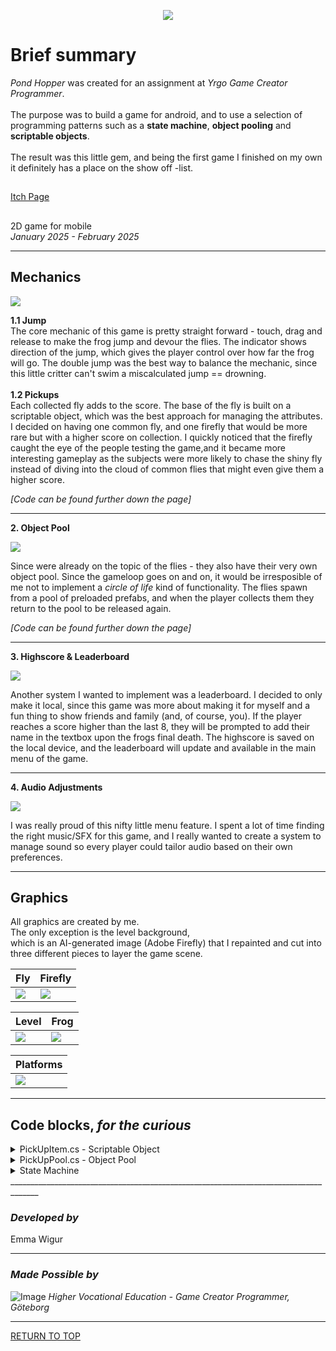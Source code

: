<a name="TOP"></a>

<p align="center">
  <img src=https://github.com/ewigur/Portfolio/blob/main/Pond%20Hopper/GIFs/PH.gif />
</p>


# Brief summary
*Pond Hopper* was created for an assignment at *Yrgo Game Creator Programmer*.
 \
 \
The purpose was to build a game for android, and to use a selection of programming patterns such as a **state machine**, **object pooling** and **scriptable objects**.
 \
 \
The result was this little gem, and being the first game I finished on my own it definitely has a place on the show off -list.

## 
[Itch Page](https://ewigur.itch.io/pond-hopper)
## 

 2D game for mobile\
*January 2025 - February 2025*
_____________________________________________________________________________________

## Mechanics

![](https://github.com/ewigur/Portfolio/blob/main/Pond%20Hopper/GIFs/PH_GamePlay.gif)

**1.1 Jump**\
The core mechanic of this game is pretty straight forward - touch, drag and release to make the frog jump and devour the flies.
The indicator shows direction of the jump, which gives the player control over how far the frog will go.
The double jump was the best way to balance the mechanic, since this little critter can't swim a miscalculated jump == drowning.
 \
 \
 **1.2 Pickups**\
Each collected fly adds to the score. The base of the fly is built on a scriptable object, which was the best approach for managing the attributes.\
I decided on having one common fly, and one firefly that would be more rare but with a higher score on collection. I quickly noticed that the firefly
caught the eye of the people testing the game,and it became more interesting gameplay as the subjects were more likely to chase the shiny fly instead of
diving into the cloud of common flies that might even give them a higher score.

*[Code can be found further down the page]*
_____________________________________________________________________________________

**2. Object Pool**

![](https://github.com/ewigur/Portfolio/blob/main/Pond%20Hopper/GIFs/PH_ObjectPool.gif)

Since were already on the topic of the flies - they also have their very own object pool. Since the gameloop goes on and on, 
it would be irresposible of me not to implement a _circle of life_ kind of functionality. The flies spawn from a pool of preloaded
prefabs, and when the player collects them they return to the pool to be released again. 

*[Code can be found further down the page]*
_____________________________________________________________________________________

**3. Highscore & Leaderboard**

![](https://github.com/ewigur/Portfolio/blob/main/Pond%20Hopper/GIFs/PH_HS.gif)

Another system I wanted to implement was a leaderboard. I decided to only make it local, since this game was more about making it for myself and a fun thing to show friends and family (and, of course, you). 
If the player reaches a score higher than the last 8, they will be prompted to add their name in the textbox upon the frogs final death. The highscore is saved on the local device, and the leaderboard will update and available in the main menu of the game.

_____________________________________________________________________________________

**4. Audio Adjustments**

![](https://github.com/ewigur/Portfolio/blob/main/Pond%20Hopper/GIFs/Sliders.gif)

I was really proud of this nifty little menu feature. I spent a lot of time finding the right music/SFX for this game, and I really wanted to create a system to manage sound so every player could tailor audio based on their own preferences. 

_____________________________________________________________________________________

## Graphics

All graphics are created by me.\
The only exception is the level background,\
which is an AI-generated image (Adobe Firefly) that I repainted and cut into three different pieces to layer the game scene.

| Fly  | Firefly |
| ------------- | ------------- |
| ![](https://github.com/ewigur/Portfolio/blob/main/Pond%20Hopper/Graphics/Fly.gif)  | ![](https://github.com/ewigur/Portfolio/blob/main/Pond%20Hopper/Graphics/FireFly.gif) |

| Level  | Frog |
| ------------- | ------------- |
| ![](https://github.com/ewigur/Portfolio/blob/main/Pond%20Hopper/Graphics/Level.gif)  |  ![](https://github.com/ewigur/Portfolio/blob/main/Pond%20Hopper/Graphics/PH_Frog.gif) |

| Platforms | 
| ------------- |
| ![](https://github.com/ewigur/Portfolio/blob/main/Pond%20Hopper/Graphics/PH_Log_Stone.png) |



_____________________________________________________________________________________
## Code blocks, *for the curious*

<details>
<summary>PickUpItem.cs - Scriptable Object</summary>
<br>
  
```ruby
/*NOTE: This is the item data container for the pickups (flies).
In addition to defining what kind of item this is, this is also used
by the object pool to calculate which of the two pickup items to choose  - based on spawnProbability*/

[CreateAssetMenu(fileName = "PickUp", menuName = "ScriptableObjects/PickUp Item", order = 1)]
public class PickUpItem : ScriptableObject
{
    public string itemName;
    
    public Animator pickUpAnimator;
    public float flockMovement;
    public GameObject prefab;
    public int spawnAmount;
    public int value;
    
    [Range(0f, 1f)]
    public float spawnProbability;
}

```

</details>

<details>
<summary>PickUpPool.cs - Object Pool</summary>
<br>
  
```ruby

/*
  NOTE: A snippet from the object pool.
        I used Unity's built in OP, and it takes information from the behavioural script created for the flies,
        which in turn is based off of the scriptable object that contains all the data.
*/


/*
  NOTE: The pool takes the "spawnProbability" (from the scriptable object) into account,
        and releases a set amount of flies based on weight and amount of flies already excisting in the scene.
*/
________________________

/*
  Snippet 1  - Getting item data
*/

    private PickUpItem GetRandomPickUpItem()
    {
        float totalWeight = pickUpItems.Sum(item => item.spawnProbability);
        float randomValue = Random.Range(0f, totalWeight);
        float cumulativeWeight = 0f;

        foreach (var item in pickUpItems)
        {
            cumulativeWeight += item.spawnProbability;
            if (randomValue <= cumulativeWeight)
                return item;
        }

        return pickUpItems[0];
    }
________________________
/*
  Snippet 2  - Spawn Method
*/

    private void Spawn()
    {
        if (currentActivePickUps >= maxActivePickUps) 
            return;

        var randomPickUpItem = GetRandomPickUpItem();

        for (var i = 0; i < randomPickUpItem.spawnAmount; i++)
        {
            var pickUp = pickUpPools[randomPickUpItem].Get();
            currentActivePickUps++;

            pickUp.transform.position = GetRandomSpawnPosition();
            pickUp.Initialize(randomPickUpItem);
            pickUp.OnReturn += DisablePrefab;
        }
    }
________________________

/*
  Snippet 3  - Return item to pool
*/

    private void DisablePrefab(PickUpBehaviour pickUp)
    {
        if (pickUpPools.TryGetValue(pickUp.GetItemData(), out var pool))
        {
            currentActivePickUps--;
            pool.Release(pickUp);
            pickUp.OnReturn -= DisablePrefab;
        }
    }
}

```

</details>

<details>
<summary>State Machine</summary>
<br>
  
```ruby
/*
  NOTE: This is a snippet of what happens under the hood as the game changes states.
        I created enums for each state
*/
      public enum GameStates
    {
        MainMenu,
        GameLoop,
        GamePaused,
        GameResumed,
        GameRestarted,
        GameOver,
    }

________________________

*/
    NOTE: As soon as the game state changes, the corresponding components listens to that.
          Below is a snippet from under the hood upon player death...
*/

    private void HandleStates(GameStates newState)
    {
        switch (newState)
        {
            
            case GameStates.GameOver:
                onToggleInput?.Invoke(false);
                TriggerPauseMusic?.Invoke();
                Time.timeScale = 0f;
                break;
        }
    }

________________________

/*
    NOTE: ...and a bunch of happens in correlation with the state change.
             (UI managingin, this case.)
*/

(from "InGameStatesHandler")

{
    private void GameOver()
    {
        GMInstance.ChangeState(GameStates.GameOver);
        livesDisplay.SetActive(false);
        pauseButton.SetActive(false);
        gameOverMenu.SetActive(true);
    }
}

```

</details>
_____________________________________________________________________________________

### *Developed by*
Emma Wigur
_____________________________________________________________________________________
### *Made Possible by*
![Image](https://github.com/ewigur/Portfolio/blob/main/ThumbNails/Yrgo.png)
*Higher Vocational Education - Game Creator Programmer, Göteborg*
_____________________________________________________________________________________

[RETURN TO TOP](#TOP)
             <a name="TOP"></a>  
